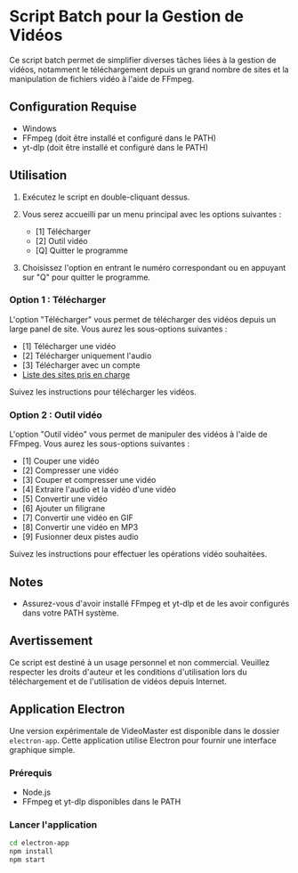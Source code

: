 # Script Batch pour la Gestion de Vidéos

Ce script batch permet de simplifier diverses tâches liées à la gestion de vidéos, notamment le téléchargement depuis un grand nombre de sites et la manipulation de fichiers vidéo à l'aide de FFmpeg.

## Configuration Requise

- Windows
- FFmpeg (doit être installé et configuré dans le PATH)
- yt-dlp (doit être installé et configuré dans le PATH)

## Utilisation

1. Exécutez le script en double-cliquant dessus.

2. Vous serez accueilli par un menu principal avec les options suivantes :
   - [1] Télécharger
   - [2] Outil vidéo
   - [Q] Quitter le programme

3. Choisissez l'option en entrant le numéro correspondant ou en appuyant sur "Q" pour quitter le programme.

### Option 1 : Télécharger

L'option "Télécharger" vous permet de télécharger des vidéos depuis un large panel de site. Vous aurez les sous-options suivantes :
   - [1] Télécharger une vidéo
   - [2] Télécharger uniquement l'audio
   - [3] Télécharger avec un compte
   - [Liste des sites pris en charge](https://github.com/yt-dlp/yt-dlp/blob/master/supportedsites.md)

Suivez les instructions pour télécharger les vidéos.

### Option 2 : Outil vidéo

L'option "Outil vidéo" vous permet de manipuler des vidéos à l'aide de FFmpeg. Vous aurez les sous-options suivantes :
   - [1] Couper une vidéo
   - [2] Compresser une vidéo
   - [3] Couper et compresser une vidéo
   - [4] Extraire l'audio et la vidéo d'une vidéo
   - [5] Convertir une vidéo
   - [6] Ajouter un filigrane
   - [7] Convertir une vidéo en GIF
   - [8] Convertir une vidéo en MP3
   - [9] Fusionner deux pistes audio

Suivez les instructions pour effectuer les opérations vidéo souhaitées.

## Notes

- Assurez-vous d'avoir installé FFmpeg et yt-dlp et de les avoir configurés dans votre PATH système.

## Avertissement

Ce script est destiné à un usage personnel et non commercial. Veuillez respecter les droits d'auteur et les conditions d'utilisation lors du téléchargement et de l'utilisation de vidéos depuis Internet.

## Application Electron

Une version expérimentale de VideoMaster est disponible dans le dossier `electron-app`. Cette application utilise Electron pour fournir une interface graphique simple.

### Prérequis
- Node.js
- FFmpeg et yt-dlp disponibles dans le PATH

### Lancer l'application
```bash
cd electron-app
npm install
npm start
```

